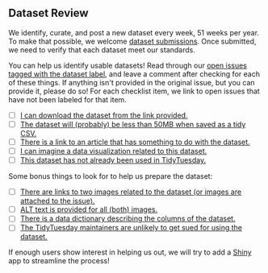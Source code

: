 ## Dataset Review

We identify, curate, and post a new dataset every week, 51 weeks per year.
To make that possible, we welcome [dataset submissions](https://github.com/rfordatascience/tidytuesday?tab=readme-ov-file#submitting-datasets).
Once submitted, we need to verify that each dataset meet our standards.

You can help us identify usable datasets!
Read through our [open issues tagged with the dataset label](https://github.com/rfordatascience/tidytuesday/issues?q=is%3Aopen+is%3Aissue+label%3Adataset), and leave a comment after checking for each of these things.
If anything isn't provided in the original issue, but you can provide it, please do so!
For each checklist item, we link to open issues that have not been labeled for that item.

- [ ] [I can download the dataset from the link provided.](https://github.com/rfordatascience/tidytuesday/issues?q=is%3Aopen+is%3Aissue+label%3Adataset+-label%3A%22data%3A+no+data+link%22+-label%3A%22data%3A+has+data+link%22+)
- [ ] [The dataset will (probably) be less than 50MB when saved as a tidy CSV.](https://github.com/rfordatascience/tidytuesday/issues?q=is%3Aopen+is%3Aissue+label%3Adataset+-label%3A%22data%3A+too+large%22+-label%3A%22data%3A+has+usable+size%22+) 
- [ ] [There is a link to an article that has something to do with the dataset.](https://github.com/rfordatascience/tidytuesday/issues?q=is%3Aopen+is%3Aissue+label%3Adataset+-label%3A%22data%3A+no+article%22+-label%3A%22data%3A+has+article%22+)
- [ ] [I can imagine a data visualization related to this dataset.](https://github.com/rfordatascience/tidytuesday/issues?q=is%3Aopen+is%3Aissue+label%3Adataset+-label%3A%22data%3A+not+datavizable%22+-label%3A%22data%3A+datavizable%22+)
- [ ] [This dataset has not already been used in TidyTuesday.](https://github.com/rfordatascience/tidytuesday/issues?q=is%3Aopen+is%3Aissue+label%3Adataset)

Some bonus things to look for to help us prepare the dataset:

- [ ] [There are links to two images related to the dataset (or images are attached to the issue).](https://github.com/rfordatascience/tidytuesday/issues?q=is%3Aopen+is%3Aissue+label%3Adataset+-label%3A%22data%3A+no+images%22+-label%3A%22data%3A+has+images%22+)
- [ ] [ALT text is provided for all (both) images.](https://github.com/rfordatascience/tidytuesday/issues?q=is%3Aopen+is%3Aissue+label%3Adataset+-label%3A%22data%3A+no+image+alt+text%22+-label%3A%22data%3A+has+image+alt+text%22+)
- [ ] [There is a data dictionary describing the columns of the dataset.](https://github.com/rfordatascience/tidytuesday/issues?q=is%3Aopen+is%3Aissue+label%3Adataset+-label%3A%22data%3A+needs+data+dictionary%22+-label%3A%22data%3A+has+data+dictionary%22+)
- [ ] [The TidyTuesday maintainers are unlikely to get sued for using the dataset.](https://github.com/rfordatascience/tidytuesday/issues?q=is%3Aopen+is%3Aissue+label%3Adataset+-label%3A%22data%3A+provenance%22+-label%3A%22data%3A+usable+provenance%22+)

If enough users show interest in helping us out, we will try to add a [Shiny](https://shiny.posit.co/) app to streamline the process!

